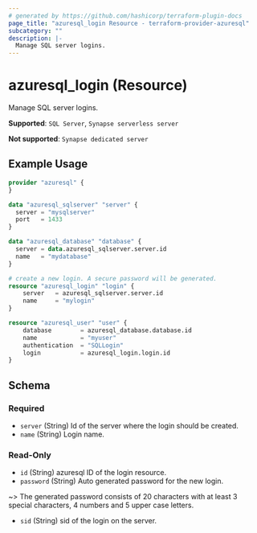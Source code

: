 ```yaml
---
# generated by https://github.com/hashicorp/terraform-plugin-docs
page_title: "azuresql_login Resource - terraform-provider-azuresql"
subcategory: ""
description: |-
  Manage SQL server logins.
---
```


# azuresql_login (Resource)

Manage SQL server logins.

**Supported**: `SQL Server`, `Synapse serverless server` 

**Not supported**: `Synapse dedicated server`


## Example Usage

```terraform
provider "azuresql" {
}

data "azuresql_sqlserver" "server" {
  server = "mysqlserver"
  port   = 1433
}

data "azuresql_database" "database" {
  server = data.azuresql_sqlserver.server.id
  name   = "mydatabase"
}

# create a new login. A secure password will be generated.
resource "azuresql_login" "login" {
    server   = azuresql_sqlserver.server.id
    name     = "mylogin"
}

resource "azuresql_user" "user" {
    database        = azuresql_database.database.id
    name           	= "myuser"
    authentication 	= "SQLLogin"
    login		   	= azuresql_login.login.id
}
```

<!-- schema generated by tfplugindocs -->
## Schema

### Required

- `server` (String) Id of the server where the login should be created.
- `name` (String) Login name.

### Read-Only

- `id` (String) azuresql ID of the login resource.
- `password` (String) Auto generated password for the new login.

~> The generated password consists of 20 characters with at least 3 special characters, 4 numbers and 5 upper case letters.

- `sid` (String) sid of the login on the server.
